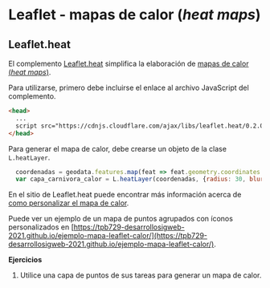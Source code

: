 # Leaflet - mapas de calor (*heat maps*)
## Leaflet.heat
El complemento [Leaflet.heat](https://github.com/Leaflet/Leaflet.heat) simplifica la elaboración de [mapas de calor (*heat maps*)](https://es.wikipedia.org/wiki/Mapa_de_calor).

Para utilizarse, primero debe incluirse el enlace al archivo JavaScript del complemento. 

```html
<head>
  ...
  script src="https://cdnjs.cloudflare.com/ajax/libs/leaflet.heat/0.2.0/leaflet-heat.js"></script>
</head>
```

Para generar el mapa de calor, debe crearse un objeto de la clase ```L.heatLayer```.

```javascript
  coordenadas = geodata.features.map(feat => feat.geometry.coordinates.slice().reverse());
  var capa_carnivora_calor = L.heatLayer(coordenadas, {radius: 30, blur: 1});
```

En el sitio de Leaflet.heat puede encontrar más información acerca de [como personalizar el mapa de calor](https://github.com/Leaflet/Leaflet.heat#reference).

Puede ver un ejemplo de un mapa de puntos agrupados con íconos personalizados en [https://tpb729-desarrollosigweb-2021.github.io/ejemplo-mapa-leaflet-calor/](https://tpb729-desarrollosigweb-2021.github.io/ejemplo-mapa-leaflet-calor/).

**Ejercicios**  
1. Utilice una capa de puntos de sus tareas para generar un mapa de calor.
